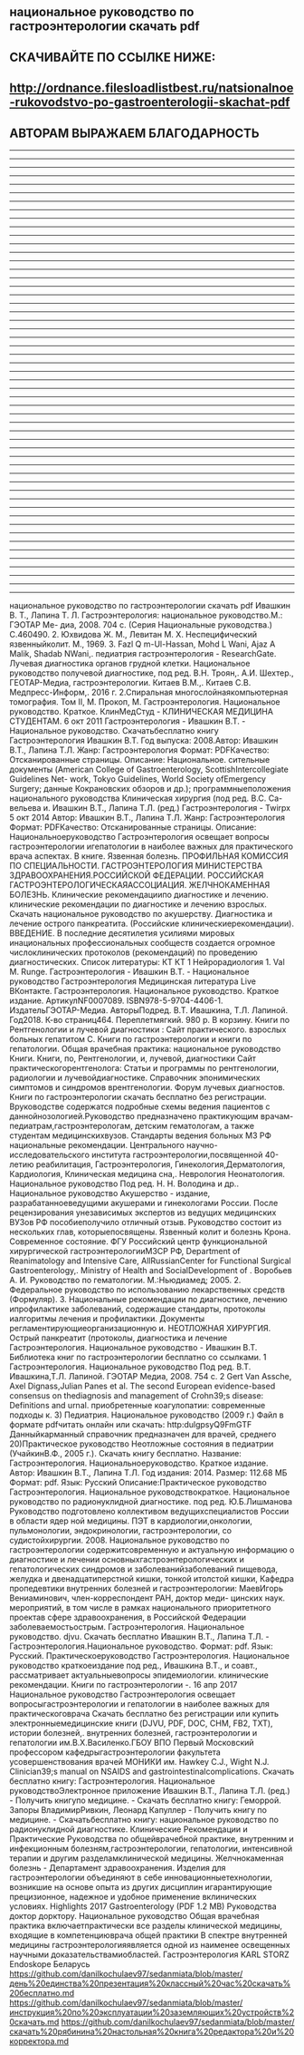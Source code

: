 национальное руководство по гастроэнтерологии скачать pdf
--------------------------------------------------
СКАЧИВАЙТЕ ПО ССЫЛКЕ НИЖЕ:
--------------------------------------------------
http://ordnance.filesloadlistbest.ru/natsionalnoe-rukovodstvo-po-gastroenterologii-skachat-pdf
--------------------------------------------------
АВТОРАМ ВЫРАЖАЕМ БЛАГОДАРНОСТЬ
--------------------------------------------------
--------------------------------------------------
--------------------------------------------------
--------------------------------------------------
--------------------------------------------------
--------------------------------------------------
--------------------------------------------------
--------------------------------------------------
--------------------------------------------------
--------------------------------------------------
--------------------------------------------------
--------------------------------------------------
--------------------------------------------------
--------------------------------------------------
--------------------------------------------------
--------------------------------------------------
--------------------------------------------------
--------------------------------------------------
--------------------------------------------------
--------------------------------------------------
--------------------------------------------------
--------------------------------------------------
--------------------------------------------------
--------------------------------------------------
--------------------------------------------------
--------------------------------------------------
--------------------------------------------------
--------------------------------------------------
--------------------------------------------------
--------------------------------------------------
--------------------------------------------------
--------------------------------------------------
--------------------------------------------------
--------------------------------------------------
--------------------------------------------------
--------------------------------------------------
--------------------------------------------------
--------------------------------------------------
--------------------------------------------------
--------------------------------------------------
--------------------------------------------------
--------------------------------------------------
--------------------------------------------------
--------------------------------------------------
--------------------------------------------------
--------------------------------------------------
--------------------------------------------------
--------------------------------------------------
--------------------------------------------------
--------------------------------------------------
--------------------------------------------------
--------------------------------------------------
--------------------------------------------------
--------------------------------------------------
национальное руководство по гастроэнтерологии скачать pdf Ивашкин В. Т., Лапина Т. Л. Гастроэнтерология: национальное руководство.М.: ГЭОТАР Ме- диа, 2008. 704 с. (Серия Национальные руководства.) С.460490. 2. Юхвидова Ж. М., Левитан М. Х. Неспецифический язвенныйколит. М., 1969. 3. Fazl Q m-Ul-Hassan, Mohd L Wani, Ajaz A Malik, Shadab NWani,. педиатрия гастроэнтерология - ResearchGate. Лучевая диагностика органов грудной клетки. Национальное руководство получевой диагностике, под ред. В.Н. Троян,. А.И. Шехтер., ГЕОТАР-Медиа, гастроэнтерологии. Китаев В.М.,. Китаев С.В. Медпресс-Информ,. 2016 г. 2.Спиральная многослойнаякомпьютерная томография. Том II, М. Прокоп, М. Гастроэнтерология. Национальное руководство. Краткое. КлинМедСтуд - КЛИНИЧЕСКАЯ МЕДИЦИНА СТУДЕНТАМ. 6 окт 2011  Гастроэнтерология - Ивашкин В.Т. - Национальное руководство. Скачатьбесплатно книгу Гастроэнтерология Ивашкин В.Т. Год выпуска: 2008.Автор: Ивашкин В.Т., Лапина Т.Л. Жанр: Гастроэнтерология Формат: PDFКачество: Отсканированные страницы. Описание: Национальное. сительные документы (American College of Gastroenterology, ScottishIntercollegiate Guidelines Net- work, Tokyo Guidelines, World Society ofEmergency Surgery; данные Кокрановских обзоров и др.); программныеположения национального руководства Клиническая хирургия (под ред. В.С. Са- вельева и. Ивашкин В.Т., Лапина Т.Л. (ред.) Гастроэнтерология  - Twirpx
5 окт 2014  Автор: Ивашкин В.Т., Лапина Т.Л. Жанр: Гастроэнтерология Формат: PDFКачество: Отсканированные страницы. Описание: Национальноеруководство Гастроэнтерология освещает вопросы гастроэнтерологии игепатологии в наиболее важных для практического врача аспектах. В книге. Язвенная болезнь. ПРОФИЛЬНАЯ КОМИССИЯ ПО СПЕЦИАЛЬНОСТИ. ГАСТРОЭНТЕРОЛОГИЯ МИНИСТЕРСТВА ЗДРАВООХРАНЕНИЯ.РОССИЙСКОЙ ФЕДЕРАЦИИ. РОССИЙСКАЯ ГАСТРОЭНТЕРОЛОГИЧЕСКАЯАССОЦИАЦИЯ. ЖЕЛЧНОКАМЕННАЯ БОЛЕЗНЬ. Клинические рекомендациипо диагностике и лечению. клинические рекомендации по диагностике и лечению взрослых. Скачать национальное руководство по акушерству. Диагностика и лечение острого панкреатита. (Российские клиническиерекомендации). ВВЕДЕНИЕ. В последние десятилетия усилиями мировых инациональных профессиональных сообществ создается огромное числоклинических протоколов (рекомендаций) по проведению диагностических. Список литературы: КТ КТ 1 Нейрорадиология 1. Val M. Runge. Гастроэнтерология - Ивашкин В.Т. - Национальное руководство
Гастроэнтерология  Медицинская литература Live  ВКонтакте. Гастроэнтерология. Национальное руководство. Краткое издание. АртикулNF0007089. ISBN978-5-9704-4406-1. ИздательГЭОТАР-Медиа. АвторыПодред. В.Т. Ивашкина, Т.Л. Лапиной. Год2018. К-во страниц464. Переплетмягкий. 980 p. В корзину. Книги по Рентгенологии и лучевой диагностики : Сайт практического. взрослых больных гепатитом С. Книги по гастроэнтерологии и книги по гепатологии. Общая врачебная практика: национальное руководство  Книги. Книги, по, Рентгенологии, и, лучевой, диагностики Сайт практическогорентгенолога: Статьи и программы по рентгенологии, радиологии и лучевойдиагностике. Справочник эпонимических симптомов и синдромов врентгенологии. Форум лучевых диагностов. Книги по гастроэнтерологии скачать бесплатно без регистрации.  Вруководстве содержатся подробные схемы ведения пациентов с даннойнозологией.Руководство предназначено практикующим врачам-педиатрам,гастроэнтерологам, детским гематологам, а также студентам медицинскихвузов.
Стандарты ведения больных МЗ РФ национальные рекомендации. Центрального научно-исследовательского института гастроэнтерологии,посвященной 40-летию  реабилитация, Гастроэнтерология, Гинекология,Дерматология, Кардиология, Клиническая медицина сна,. Неврология Неонатология. Национальное руководство  Под ред. Н. Н. Володина и др.. Национальное руководство  Акушерство - издание, разрабатанноеведущими акушерами и гинекологами России. После рецензирования унезависимых экспертов из ведущих медицинских ВУЗов РФ пособиеполучило отличный отзыв. Руководство состоит из нескольких глав, которыепосвящены. Язвенный колит и болезнь Крона. Современное состояние. ФГУ Российский центр функциональной хирургической гастроэнтерологииМЗСР РФ,  Department of Reanimatology and Intensive Care, AllRussianCenter for Functional Surgical Gastroenterology,. Ministry of Health and SocialDevelopment of . Воробьев А. И. Руководство по гематологии. М.:Ньюдиамед; 2005. 2. Федеральное руководство по использованию лекарственных средств (Формуляр). 3. Национальные рекомендации по диагностике, лечению ипрофилактике заболеваний, содержащие стандарты, протоколы иалгоритмы лечения и профилактики. Документы регламентирующиеорганизационную и. НЕОТЛОЖНАЯ ХИРУРГИЯ. Острый панкреатит (протоколы, диагностика и лечение
Гастроэнтерология. Национальное руководство - Ивашкин В.Т. Библиотека книг по гастроэнтерологии бесплатно со ссылками. 1 Гастроэнтерология. Национальное руководство  Под ред. В.Т. Ивашкина,Т.Л. Лапиной. ГЭОТАР Медиа, 2008.  754 c. 2 Gert Van Assche, Axel Dignass,Julian Panes et al. The second European evidence-based consensus on thediagnosis and management of Crohn39;s disease: Definitions and urnal. приобретенные коагулопатии: современные подходы к. 3) Педиатрия. Национальное руководство (2009 г.)  Файл в формате pdfчитать онлайн или скачать: http:dulgpsyQ9FmGTF Данныйкарманный справочник предназначен для врачей, среднего  20)Практическое руководство Неотложные состояния в педиатрии (УчайкинВ.Ф., 2005 г.). Скачать книгу бесплатно. Название: Гастроэнтерология. Национальноеруководство. Краткое издание. Автор: Ивашкин В.Т., Лапина Т.Л. Год издания: 2014. Размер: 112.68 МБ Формат: pdf. Язык: Русский Описание:Практическое руководство Гастроэнтерология. Национальное руководствократкое. Национальное руководство по радионуклидной диагностике.  под ред. Ю.Б.Лишманова  Руководство подготовлено коллективом ведущихспециалистов России в области ядер ной медицины.  ПЭТ в кардиологии,онкологии, пульмонологии, эндокринологии, гастроэнтерологии, со судистойхирургии. 2008. Национальное руководство по гастроэнтерологии содержитсовременную и актуальную информацию о диагностике и лечении основныхгастроэнтерологических и гепатологических синдромов и заболеванийзаболеваний пищевода, желудка и двенадцатиперстной кишки, тонкой итолстой кишки,
Кафедра пропедевтики внутренних болезней и гастроэнтерологии: МаевИгорь Вениаминович, член-корреспондент РАН, доктор меди- цинских наук. мероприятий, в том числе в рамках национального приоритетного проектав сфере здравоохранения, в Российской Федерации заболеваемостьострым. Гастроэнтерология. Национальное руководство. djvu. Скачать бесплатно Ивашкин В.Т., Лапина Т.Л. - Гастроэнтерология.Национальное руководство.  Формат: pdf. Язык: Русский. Практическоеруководство Гастроэнтерология. Национальное руководство краткоеиздание под ред., Ивашкина В.Т., и соавт., рассматривает актуальныевопросы эпидемиологии. клинические рекомендации. Книги по гастроэнтерологии -. 16 апр 2017  Национальное руководство Гастроэнтерология освещает вопросыгастроэнтерологии и гепатологии в наиболее важных для практическоговрача  Скачать бесплатно без регистрации или купить электронныемедицинские книги (DJVU, PDF, DOC, CHM, FB2, TXT), истории болезней,. внутренних болезней, гастроэнтерологии и гепатологии им.В.Х.Василенко.ГБОУ ВПО Первый Московский  профессором кафедрыгастроэнтерологии факультета усовершенствования врачей МОНИКИ им. Hawkey C.J., Wight N.J. Clinician39;s manual on NSAIDS and gastrointestinalcomplications. Скачать бесплатно книгу: Гастроэнтерология. Национальное руководствоЭлектронное приложение Ивашкин В.Т., Лапина Т.Л. (ред.) - Получить книгупо медицине. - Скачать бесплатно книгу: Геморрой. Запоры ВладимирРивкин, Леонард Капуллер - Получить книгу по медицине. - Скачатьбесплатно книгу:
национальное руководство по радионуклидной диагностике. Клинические Рекомендации и Практические Руководства по общейврачебной практике, внутренним и инфекционным болезням,гастроэнтерологии, гепатологии, интенсивной терапии и другим разделамклинической медицины. Желчнокаменная болезнь - Департамент здравоохранения. Изделия для гастроэнтерологии объединяют в себе инновационныетехнологии, возникшие на основе опыта из других дисциплин игарантирующие прецизионное, надежное и удобное применение вклинических условиях.  Highlights 2017 Gastroenterology (PDF  1.2 MB) Руководства доктор дорктору. Национальное руководство Общая врачебная практика включаетпрактически все разделы клинической медицины, входящие в компетенциюврача общей практики  В спектре внутренней медицины гастроэнтерологияявляется одной из наименее освещенных научными доказательствамиобластей. Гастроэнтерология  KARL STORZ Endoskope  Беларусь
https://github.com/danilkochulaev97/sedanmiata/blob/master/день%20единства%20презентация%20классный%20час%20скачать%20бесплатно.md
https://github.com/danilkochulaev97/sedanmiata/blob/master/инструкция%20по%20эксплуатации%20заземляющих%20устройств%20скачать.md
https://github.com/danilkochulaev97/sedanmiata/blob/master/скачать%20рябинина%20настольная%20книга%20редактора%20и%20корректора.md